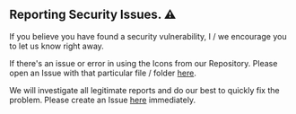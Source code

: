 ## Reporting Security Issues. ⚠️
If you believe you have found a security vulnerability, I / we encourage you to let us know right away.

If there's an issue or error in using the Icons from our Repository.
Please open an Issue with that particular file / folder [here](https://github.com/offensive-vk/Icons/issues).

We will investigate all legitimate reports and do our best to quickly fix the problem.
Please create an Issue [here](https://github.com/offensive-vk/Icons/issues) immediately.
